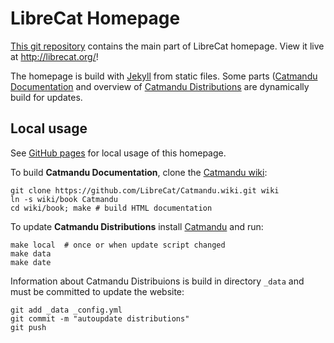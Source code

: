 # LibreCat Homepage

[This git repository](https://github.com/LibreCat/librecat.github.io) contains
the main part of LibreCat homepage. View it live at <http://librecat.org/>!

The homepage is build with [Jekyll](http://jekyllrb.com/) from static files.
Some parts ([Catmandu Documentation](http://librecat.org/Catmandu) and overview
of [Catmandu Distributions](http://librecat.org/distributions.html) are
dynamically build for updates.

## Local usage

See [GitHub pages](https://help.github.com/articles/using-jekyll-with-pages/)
for local usage of this homepage. 

To build **Catmandu Documentation**, clone the
[Catmandu wiki](https://github.com/LibreCat/Catmandu/wiki):

    git clone https://github.com/LibreCat/Catmandu.wiki.git wiki
    ln -s wiki/book Catmandu
    cd wiki/book; make # build HTML documentation

To update **Catmandu Distributions** install
[Catmandu](https://metacpan.org/release/Catmandu) and run:

    make local  # once or when update script changed
    make data
    make date

Information about Catmandu Distribuions is build in directory `_data` and must
be committed to update the website: 

    git add _data _config.yml
    git commit -m "autoupdate distributions"
    git push

